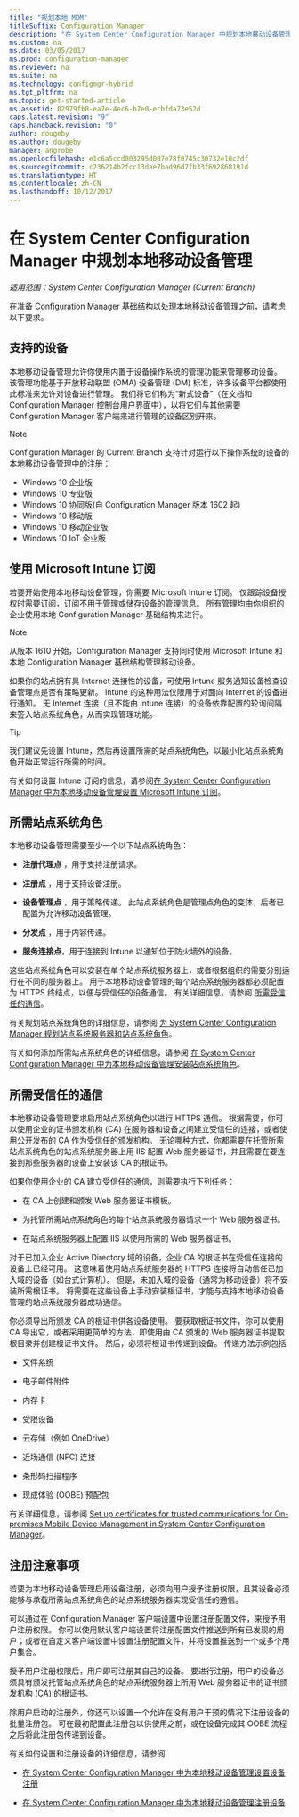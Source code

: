 ```yaml
---
title: "规划本地 MDM"
titleSuffix: Configuration Manager
description: "在 System Center Configuration Manager 中规划本地移动设备管理以管理移动设备。"
ms.custom: na
ms.date: 03/05/2017
ms.prod: configuration-manager
ms.reviewer: na
ms.suite: na
ms.technology: configmgr-hybrid
ms.tgt_pltfrm: na
ms.topic: get-started-article
ms.assetid: 02979fb8-ea7e-4ec6-b7e0-ecbfda73e52d
caps.latest.revision: "9"
caps.handback.revision: "0"
author: dougeby
ms.author: dougeby
manager: angrobe
ms.openlocfilehash: e1c6a5ccd003295d007e78f0745c30732e10c2df
ms.sourcegitcommit: c236214b2fcc13dae7bad96d7fb33f692868191d
ms.translationtype: HT
ms.contentlocale: zh-CN
ms.lasthandoff: 10/12/2017
---
```

# <a name="plan-for-on-premises-mobile-device-management-in-system-center-configuration-manager"></a>在 System Center Configuration Manager 中规划本地移动设备管理

*适用范围：System Center Configuration Manager (Current Branch)*

在准备 Configuration Manager 基础结构以处理本地移动设备管理之前，请考虑以下要求。

##  <a name="bkmk_devices"></a>支持的设备  
 本地移动设备管理允许你使用内置于设备操作系统的管理功能来管理移动设备。  该管理功能基于开放移动联盟 (OMA) 设备管理 (DM) 标准，许多设备平台都使用此标准来允许对设备进行管理。  我们将它们称为“新式设备”（在文档和 Configuration Manager 控制台用户界面中），以将它们与其他需要 Configuration Manager 客户端来进行管理的设备区别开来。  

 > [!NOTE]  
>  Configuration Manager 的 Current Branch 支持针对运行以下操作系统的设备的本地移动设备管理中的注册：  
>   
> -  Windows 10 企业版  
> -   Windows 10 专业版  
> -   Windows 10 协同版\(自 Configuration Manager 版本 1602 起\)  
> -   Windows 10 移动版  
> -   Windows 10 移动企业版
> -   Windows 10 IoT 企业版   

##  <a name="bkmk_intune"></a>使用 Microsoft Intune 订阅  
 若要开始使用本地移动设备管理，你需要 Microsoft Intune 订阅。 仅跟踪设备授权时需要订阅，订阅不用于管理或储存设备的管理信息。 所有管理均由你组织的企业使用本地 Configuration Manager 基础结构来进行。  

 > [!NOTE]  
 > 从版本 1610 开始，Configuration Manager 支持同时使用 Microsoft Intune 和本地 Configuration Manager 基础结构管理移动设备。   

 如果你的站点拥有具 Internet 连接性的设备，可使用 Intune 服务通知设备检查设备管理点是否有策略更新。 Intune 的这种用法仅限用于对面向 Internet 的设备进行通知。 无 Internet 连接（且不能由 Intune 连接）的设备依靠配置的轮询间隔来签入站点系统角色，从而实现管理功能。  

> [!TIP]  
>  我们建议先设置 Intune，然后再设置所需的站点系统角色，以最小化站点系统角色开始正常运行所需的时间。  

 有关如何设置 Intune 订阅的信息，请参阅[在 System Center Configuration Manager 中为本地移动设备管理设置 Microsoft Intune 订阅](../../mdm/get-started/set-up-intune-subscription-on-premises-mdm.md)。  

##  <a name="bkmk_roles"></a>所需站点系统角色  
 本地移动设备管理需要至少一个以下站点系统角色：  

-   **注册代理点** ，用于支持注册请求。  

-   **注册点** ，用于支持设备注册。  

-   **设备管理点** ，用于策略传递。 此站点系统角色是管理点角色的变体，后者已配置为允许移动设备管理。  

-   **分发点** ，用于内容传递。  

-   **服务连接点**，用于连接到 Intune 以通知位于防火墙外的设备。  

 这些站点系统角色可以安装在单个站点系统服务器上，或者根据组织的需要分别运行在不同的服务器上。 用于本地移动设备管理的每个站点系统服务器都必须配置为 HTTPS 终结点，以便与受信任的设备通信。 有关详细信息，请参阅 [所需受信任的通信](#bkmk_trustedComs)。  

 有关规划站点系统角色的详细信息，请参阅 [为 System Center Configuration Manager 规划站点系统服务器和站点系统角色](../../core/plan-design/hierarchy/plan-for-site-system-servers-and-site-system-roles.md)。  

 有关如何添加所需站点系统角色的详细信息，请参阅 [在 System Center Configuration Manager 中为本地移动设备管理安装站点系统角色](../../mdm/get-started/install-site-system-roles-for-on-premises-mdm.md)。  

##  <a name="bkmk_trustedComs"></a>所需受信任的通信  
 本地移动设备管理要求启用站点系统角色以进行 HTTPS 通信。 根据需要，你可以使用企业的证书颁发机构 (CA) 在服务器和设备之间建立受信任的连接，或者使用公开发布的 CA 作为受信任的颁发机构。  无论哪种方式，你都需要在托管所需站点系统角色的站点系统服务器上用 IIS 配置 Web 服务器证书，并且需要在要连接到那些服务器的设备上安装该 CA 的根证书。  

 如果你使用企业的 CA 建立受信任的通信，则需要执行下列任务：  

-   在 CA 上创建和颁发 Web 服务器证书模板。  

-   为托管所需站点系统角色的每个站点系统服务器请求一个 Web 服务器证书。  

-   在站点系统服务器上配置 IIS 以使用所需的 Web 服务器证书。  

 对于已加入企业 Active Directory 域的设备，企业 CA 的根证书在受信任连接的设备上已经可用。 这意味着使用站点系统服务器的 HTTPS 连接将自动信任已加入域的设备（如台式计算机）。 但是，未加入域的设备（通常为移动设备）将不安装所需根证书。 将需要在这些设备上手动安装根证书，才能与支持本地移动设备管理的站点系统服务器成功通信。  

 你必须导出所颁发 CA 的根证书供各设备使用。 要获取根证书文件，你可以使用 CA 导出它，或者采用更简单的方法，即使用由 CA 颁发的 Web 服务器证书提取根目录并创建根证书文件。   然后，必须将根证书传递到设备。  传递方法示例包括  

-   文件系统  

-   电子邮件附件  

-   内存卡  

-   受限设备  

-   云存储（例如 OneDrive）  

-   近场通信 (NFC) 连接  

-   条形码扫描程序  

-   现成体验 (OOBE) 预配包  

 有关详细信息，请参阅 [Set up certificates for trusted communications for On-premises Mobile Device Management in System Center Configuration Manager](../../mdm/get-started/set-up-certificates-on-premises-mdm.md)。  

##  <a name="bkmk_enrollment"></a>注册注意事项  
 若要为本地移动设备管理启用设备注册，必须向用户授予注册权限，且其设备必须能够与承载所需站点系统角色的站点系统服务器实现受信任的通信。  

 可以通过在 Configuration Manager 客户端设置中设置注册配置文件，来授予用户注册权限。 你可以使用默认客户端设置将注册配置文件推送到所有已发现的用户；或者在自定义客户端设置中设置注册配置文件，并将设置推送到一个或多个用户集合。  

 授予用户注册权限后，用户即可注册其自己的设备。 要进行注册，用户的设备必须具有颁发托管站点系统角色的站点系统服务器上所用 Web 服务器证书的证书颁发机构 (CA) 的根证书。  

 除用户启动的注册外，你还可以设置一个允许在没有用户干预的情况下注册设备的批量注册包。 可在最初配置此注册包以供使用之前，或在设备完成其 OOBE 流程之后将此注册包传递到设备。  

 有关如何设置和注册设备的详细信息，请参阅  

-   [在 System Center Configuration Manager 中为本地移动设备管理设置设备注册](../../mdm/get-started/set-up-device-enrollment-on-premises-mdm.md)  

-   [在 System Center Configuration Manager 中为本地移动设备管理注册设备](../../mdm/deploy-use/enroll-devices-on-premises-mdm.md)  
